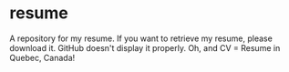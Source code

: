 # resume
A repository for my resume. If you want to retrieve my resume, please download it. GitHub doesn't display it properly. 
Oh, and CV = Resume in Quebec, Canada!
